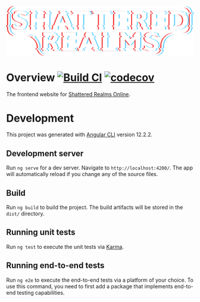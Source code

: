 ![Shattered Realms Online](https://github.com/ShatteredRealms/Documentation/raw/main/assets/images/logo/WhiteLogo.png)

# Overview [![Build CI](https://github.com/ShatteredRealms/Frontend/actions/workflows/build.yml/badge.svg)](https://github.com/ShatteredRealms/Frontend/actions/workflows/build.yml) [![codecov](https://codecov.io/gh/ShatteredRealms/Frontend/branch/main/graph/badge.svg?token=NHFJHSE37O)](https://codecov.io/gh/ShatteredRealms/Frontend)

The frontend website for [Shattered Realms Online](https://github.com/ShatteredRealms/Game).

# Development
This project was generated with [Angular CLI](https://github.com/angular/angular-cli) version 12.2.2.

## Development server

Run `ng serve` for a dev server. Navigate to `http://localhost:4200/`. The app will automatically reload if you change any of the source files.

## Build

Run `ng build` to build the project. The build artifacts will be stored in the `dist/` directory.

## Running unit tests

Run `ng test` to execute the unit tests via [Karma](https://karma-runner.github.io).

## Running end-to-end tests

Run `ng e2e` to execute the end-to-end tests via a platform of your choice. To use this command, you need to first add a package that implements end-to-end testing capabilities.
